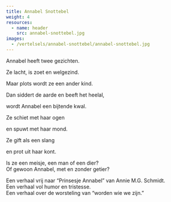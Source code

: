 ```yaml
---
title: Annabel Snottebel
weight: 4
resources:
  - name: header
    src: annabel-snottebel.jpg
images:
  - /vertelsels/annabel-snottebel/annabel-snottebel.jpg
---
```


Annabel heeft twee gezichten.

Ze lacht, is zoet en welgezind.

Maar plots wordt ze een ander kind.

Dan siddert de aarde en beeft het heelal,

wordt Annabel een bijtende kwal.

Ze schiet met haar ogen

en spuwt met haar mond.

Ze gift als een slang

en prot uit haar kont.

Is ze een meisje, een man of een dier?  
Of gewoon Annabel, met en zonder getier?

Een verhaal vrij naar “Prinsesje Annabel” van Annie M.G. Schmidt.  
Een verhaal vol humor en tristesse.  
Een verhaal over de worsteling van “worden wie we zijn.” 
